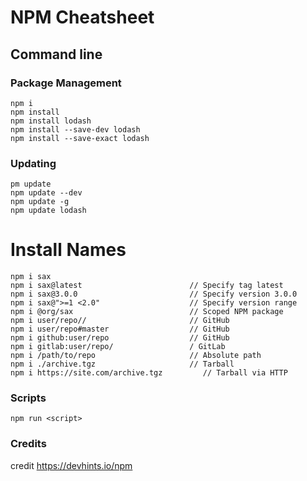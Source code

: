# NPM Cheatsheet

## Command line
### Package Management
```
npm i
npm install
npm install lodash
npm install --save-dev lodash
npm install --save-exact lodash
```

### Updating
```
pm update
npm update --dev
npm update -g
npm update lodash
```

# Install Names
```
npm i sax
npm i sax@latest	                    // Specify tag latest
npm i sax@3.0.0	                        // Specify version 3.0.0
npm i sax@">=1 <2.0"	                // Specify version range
npm i @org/sax                          // Scoped NPM package
npm i user/repo//                       // GitHub
npm i user/repo#master	                // GitHub
npm i github:user/repo                  // GitHub
npm i gitlab:user/repo/                 / GitLab
npm i /path/to/repo                     // Absolute path
npm i ./archive.tgz                     // Tarball
npm i https://site.com/archive.tgz         // Tarball via HTTP
```

### Scripts
```
npm run <script>
```

### Credits
credit https://devhints.io/npm
